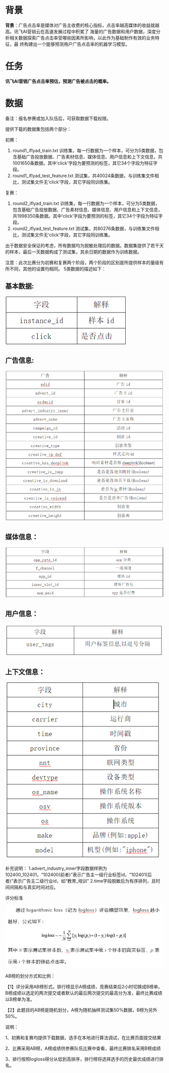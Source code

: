 # 背景

**背景**：广告点击率是媒体对广告主收费的核心指标，点击率越高媒体的收益就越高。讯飞AI营销云在高速发展过程中积累了 海量的广告数据和用户数据，深度分析相关数据探索广告点击率受哪些因素所影响，以此作为基础制作有效的业务特征，最 终构建出一个能够预测用户广告点击率的机器学习模型。 



# 任务



**讯飞AI营销广告点击率预估，预测广告被点击的概率。**



# **数据**

备注：报名参赛或加入队伍后，可获取数据下载权限。



提供下载的数据集包括两个部分：

初赛：

1. round1_iflyad_train.txt 训练集，每一行数据为一个样本，可分为5类数据，包含基础广告投放数据、广告素材信息、媒体信息、用户信息和上下文信息，共1001650条数据。其中‘click’字段为要预测的标签，其它34个字段为特征字段。 
2.  round1_iflyad_test_feature.txt 测试集，共40024条数据，与训练集文件相比，测试集文件无‘click’字段，其它字段同训练集。



复赛：

1. round2_iflyad_train.txt 训练集，每一行数据为一个样本，可分为5类数据，包含基础广告投放数据、广告素材信息、媒体信息、用户信息和上下文信息，共1998350条数据。其中‘click’字段为要预测的标签，其它34个字段为特征字段。  
2. round2_iflyad_test_feature.txt  测试集，共80276条数据，与训练集文件相比，测试集文件无‘click’字段，其它字段同训练集。



出于数据安全保证的考虑，所有数据均为脱敏处理后的数据。数据集提供了若干天的样本，最后一天数据构成了测试集，其余日期的数据作为训练数据。

注意：此次比赛分为初赛和复赛两个阶段，两个阶段的区别是所提供样本的量级有所不同，其他的设置均相同。 5类数据的描述如下：

## 基本数据:

![img](项目介绍.assets/c708c52c-64a3-4c75-9a08-170d6953af1f.png)

## 广告信息:

![img](项目介绍.assets/a5171cde-12bd-4b78-ab3c-97cac8f613d7.png)

## 媒体信息：

![img](项目介绍.assets/ce10a9c9-70c6-42b3-ba51-c073a17f31ed.png)

## 用户信息：

![img](项目介绍.assets/91d1dd27-8639-4dd0-9870-6b91e732bdd3.png)

## 上下文信息：

![img](项目介绍.assets/799166ec-7249-466b-928b-6ae441aed68b.png)



补充说明： 1.advert_industry_inner字段数据样例为102400_102401，“102400(前者)”表示广告主一级行业标签id，“102401(后者)”表示广告主二级行业id，如“教育_培训” 2.time字段脱敏后为有序排列，且时间间隔和与真实时间对应。





评分标准



![img](项目介绍.assets/6c1e634c-897a-4e84-bfac-2f5c4d440009.png)



AB榜的划分方式和比例：

【1】评分采用AB榜形式。排行榜显示A榜成绩，竞赛结束后2小时切换成B榜单。B榜成绩以选定的两次提交或者默认的最后两次提交的最高分为准，最终比赛成绩以B榜单为准。

【2】此题目的AB榜是随机划分，A榜为随机抽样测试集50%数据，B榜为另外50%。



说明：

1、初赛和复赛均提供下载数据，选手在本地进行算法调试，在比赛页面提交结果

2、比赛采用AB榜，A榜成绩供参赛队伍比赛中查看，最终比赛排名采用B榜成绩

3、排行按照logloss得分从低到高排序，排行榜将选择选手的历史最优成绩进行排名。